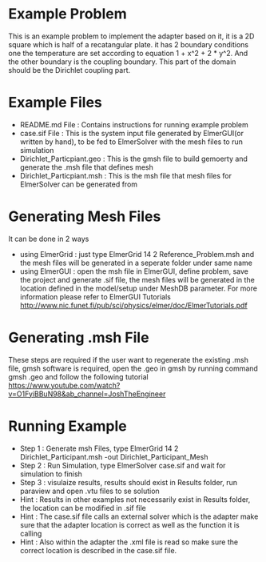 # Example Problem
This is an example problem to implement the adapter based on it, it is a 2D square which is half of a recatangular plate.
it has 2 boundary conditions one the temperature are set according to equation 1 + x^2 + 2 * y^2. And the other boundary is the coupling boundary.
This part of the domain should be the Dirichlet coupling part.

# Example Files
* README.md File          : Contains instructions for running example problem 
* case.sif File           : This is the system input file generated by ElmerGUI(or written by hand), to be fed to ElmerSolver with the mesh files to run simulation 
* Dirichlet_Particpiant.geo   : This is the gmsh file to build gemoerty and generate the .msh file that defines mesh 
* Dirichlet_Particpiant.msh   : This is the msh file that mesh files for ElmerSolver can be generated from 

# Generating Mesh Files
It can be done in 2 ways
* using ElmerGrid : just type ElmerGrid 14 2 Reference_Problem.msh and the mesh files will be generated in a seperate folder under same name
* using ElmerGUI  : open the msh file in ElmerGUI, define problem, save the project and generate .sif file, the mesh files will be generated in the location defined
                  in the model/setup under MeshDB parameter. For more information please refer to ElmerGUI Tutorials 
                  http://www.nic.funet.fi/pub/sci/physics/elmer/doc/ElmerTutorials.pdf

# Generating .msh File
These steps are required if the user want to regenerate the existing .msh file, gmsh software is required, open the .geo in gmsh by running command
gmsh <FileName>.geo and follow the following tutorial https://www.youtube.com/watch?v=O1FyiBBuN98&ab_channel=JoshTheEngineer

# Running Example
* Step 1    : Generate msh Files, type ElmerGrid 14 2 Dirichlet_Participant.msh -out Dirichlet_Participant_Mesh
* Step 2    : Run Simulation, type ElmerSolver case.sif and wait for simulation to finish
* Step 3    : visulaize results, results should exist in Results folder, run paraview and open .vtu files to se solution
* Hint      : Results in other examples not necessarily exist in Results folder, the location can be modified in .sif file
* Hint      : The case.sif file calls an external solver which is the adapter make sure that the adapter location is correct as well as the function it is calling
* Hint      : Also within the adapter the .xml file is read so make sure the correct location is described in the case.sif file.
